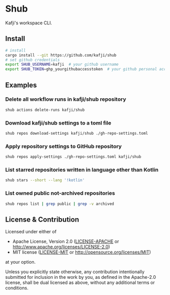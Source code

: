 # Shub

Kafji's workspace CLI.

## Install

```bash
# install
cargo install --git https://github.com/kafji/shub
# set github credentials
export SHUB_USERNAME=kafji  # your github username
export SHUB_TOKEN=ghp_yourgithubaccesstoken  # your github personal access token
```

## Examples

### Delete all workflow runs in kafji/shub repository

```bash
shub actions delete-runs kafji/shub
```

### Download kafji/shub settings to a toml file

```bash
shub repos download-settings kafji/shub ./gh-repo-settings.toml
```

### Apply repository settings to GitHub repository

```bash
shub repos apply-settings ./gh-repo-settings.toml kafji/shub
```

### List starred repositories written in language other than Kotlin

```bash
shub stars --short --lang '!kotlin'
```

### List owned public not-archived repositories

```bash
shub repos list | grep public | grep -v archived
```

## License & Contribution

Licensed under either of

- Apache License, Version 2.0
  ([LICENSE-APACHE](LICENSE-APACHE) or http://www.apache.org/licenses/LICENSE-2.0)
- MIT license
  ([LICENSE-MIT](LICENSE-MIT) or http://opensource.org/licenses/MIT)

at your option.

Unless you explicitly state otherwise, any contribution intentionally submitted
for inclusion in the work by you, as defined in the Apache-2.0 license, shall be
dual licensed as above, without any additional terms or conditions.
